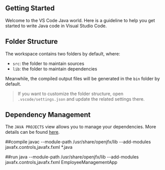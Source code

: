 ## Getting Started

Welcome to the VS Code Java world. Here is a guideline to help you get started to write Java code in Visual Studio Code.

## Folder Structure

The workspace contains two folders by default, where:

- `src`: the folder to maintain sources
- `lib`: the folder to maintain dependencies

Meanwhile, the compiled output files will be generated in the `bin` folder by default.

> If you want to customize the folder structure, open `.vscode/settings.json` and update the related settings there.

## Dependency Management

The `JAVA PROJECTS` view allows you to manage your dependencies. More details can be found [here](https://github.com/microsoft/vscode-java-dependency#manage-dependencies).




##compile 
javac --module-path /usr/share/openjfx/lib --add-modules javafx.controls,javafx.fxml *.java


##run 
java --module-path /usr/share/openjfx/lib --add-modules javafx.controls,javafx.fxml EmployeeManagementApp

